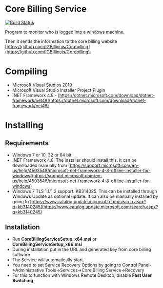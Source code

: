 # Core Billing Service

[![Build Status](https://www.travis-ci.com/IGBIllinois/CoreBillingService.svg?branch=master)](https://www.travis-ci.com/IGBIllinois/CoreBillingService)

Program to monitor who is logged into a windows machine.  

Then it sends the information to the core billing website [https://github.com/IGBIllinois/Corebilling](https://github.com/IGBIllinois/Corebilling).

# Compiling

* Microsoft Visual Studios 2019
* Microsoft Visual Studio Installer Project Plugin
* .NET Framework 4.8 - [https://dotnet.microsoft.com/download/dotnet-framework/net48](https://dotnet.microsoft.com/download/dotnet-framework/net48)

# Installing
## Requirements
* Windows 7 or 10, 32 or 64 bit
* .NET Framework 4.8.  The installer should install this.  It can be downloaded manually from [https://support.microsoft.com/en-us/help/4503548/microsoft-net-framework-4-8-offline-installer-for-windows](https://support.microsoft.com/en-us/help/4503548/microsoft-net-framework-4-8-offline-installer-for-windows)
* Windows 7 TLS 1.1/1.2 support. KB314025.  This can be installed through Windows Update as optional update.  It can also be manually installed by going to [https://www.catalog.update.microsoft.com/search.aspx?q=kb3140245](https://www.catalog.update.microsoft.com/search.aspx?q=kb3140245)

## Installation
* Run **CoreBillingServiceSetup_x64.msi** or **CoreBillingServiceSetup_x86.msi**
* During installation put in the URL and generated key from core billing software
* The Service will automatically start.
* You need to set Service Recovery Options by going to Control Panel->Administrative Tools->Services->Core Billing Service->Recovery
* For this to function with Windows Remote Desktop, disable **Fast User Switching**



